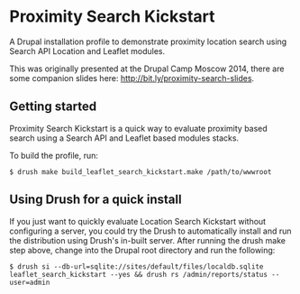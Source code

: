 Proximity Search Kickstart
=========================

A Drupal installation profile to demonstrate proximity location search using Search API
Location and Leaflet modules.

This was originally presented at the Drupal Camp Moscow 2014, there are some
companion slides here: http://bit.ly/proximity-search-slides.

Getting started
---------------
Proximity Search Kickstart is a quick way to evaluate proximity based search
using a Search API and Leaflet based modules stacks.

To build the profile, run:

    $ drush make build_leaflet_search_kickstart.make /path/to/wwwroot


Using Drush for a quick install
-------------------------------
If you just want to quickly evaluate Location Search Kickstart without
configuring a server, you could try the Drush to automatically install and run
the distribution using Drush's in-built server. After running the drush make
step above, change into the Drupal root directory and run the following:

    $ drush si --db-url=sqlite://sites/default/files/localdb.sqlite leaflet_search_kickstart --yes && drush rs /admin/reports/status --user=admin
